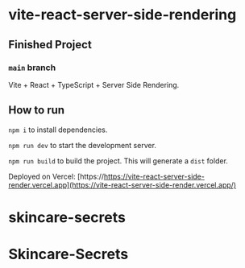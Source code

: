 # vite-react-server-side-rendering

## Finished Project

### `main` branch

Vite + React + TypeScript + Server Side Rendering.

## How to run

`npm i` to install dependencies.

`npm run dev` to start the development server.

`npm run build` to build the project. This will generate a `dist` folder.

Deployed on Vercel: [https://https://vite-react-server-side-render.vercel.app](https://vite-react-server-side-render.vercel.app/)
# skincare-secrets
# Skincare-Secrets
